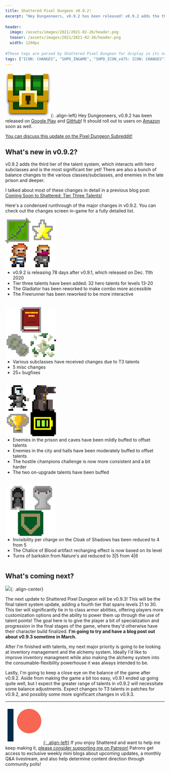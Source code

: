 ```yaml
---
title: Shattered Pixel Dungeon v0.9.2!
excerpt: "Hey Dungeoneers, v0.9.2 has been released! v0.9.2 adds the third tier of the talent system, which interacts with hero subclasses and is the most significant tier yet! There are also a bunch of balance changes to the various classes/subclasses, and enemies in the late prison and deeper."

header:
  image: /assets/images/2021/2021-02-26/header.png
  teaser: /assets/images/2021/2021-02-26/header.png
  width: 1260px

#These tags are parsed by Shattered Pixel Dungeon for display in its news feed
tags: ["ICON: CHANGES", "SHPD_INGAME", "SHPD_ICON_v475: ICON: CHANGES"]
---
```


![](/assets/images/SHPD-icon.png){: .align-left} Hey Dungeoneers, v0.9.2 has been released on [Google Play](https://play.google.com/store/apps/details?id=com.shatteredpixel.shatteredpixeldungeon) and [GitHub](https://github.com/00-Evan/shattered-pixel-dungeon/releases)! It should roll out to users on [Amazon](https://www.amazon.com/Shattered-Pixel-Dungeon/dp/B00OH2C21M/) soon as well.

[You can discuss this update on the Pixel Dungeon Subreddit!](https://www.reddit.com/r/PixelDungeon/comments/lt2noi/)

## What's new in v0.9.2?

v0.9.2 adds the third tier of the talent system, which interacts with hero subclasses and is the most significant tier yet! There are also a bunch of balance changes to the various classes/subclasses, and enemies in the late prison and deeper.

I talked about most of these changes in detail in a previous blog post: [Coming Soon to Shattered: Tier Three Talents!](/blog/coming-soon-to-shattered-tier-three-talents.html)

Here's a condensed runthrough of the major changes in v0.9.2. You can check out the changes screen in-game for a fully detailed list.

<div style="display: inline-block; margin-bottom: 1.3em; width: 100%">
<p style="margin: 0px"><img src="/assets/images/2021/2021-02-26/new.png" alt="" class="align-left"></p>
<ul style="margin-top: 0px">
	<li>v0.9.2 is releasing 78 days after v0.9.1, which released on Dec. 11th 2020</li>
	<li>Tier three talents have been added: 32 hero talents for levels 13-20</li>
	<li>The Gladiator has been reworked to make combo more accessible</li>
	<li>The Freerunner has been reworked to be more interactive</li>
</ul>
</div>

<div style="display: inline-block; margin-bottom: 1.3em; width: 100%">
<p style="margin: 0px"><img src="/assets/images/2021/2021-02-26/changes.png" alt="" class="align-left"></p>
<ul style="margin-top: 0px">
	<li>Various subclasses have received changes due to T3 talents</li>
	<li>5 misc changes</li>
	<li>25+ bugfixes</li>
</ul>
</div>

<div style="display: inline-block; margin-bottom: 1.3em; width: 100%">
<p style="margin: 0px"><img src="/assets/images/2021/2021-02-26/buffs.png" alt="" class="align-left"></p>
<ul style="margin-top: 0px">
	<li>Enemies in the prison and caves have been mildly buffed to offset talents</li>
	<li>Enemies in the city and halls have been moderately buffed to offset talents</li>
	<li>The hostile champions challenge is now more consistent and a bit harder</li>
	<li>The two on-upgrade talents have been buffed</li>
</ul>
</div>

<div style="display: inline-block; width: 100%">
<p style="margin: 0px"><img src="/assets/images/2021/2021-02-26/nerfs.png" alt="" class="align-left"></p>
<ul style="margin-top: 0px">
	<li>Invisibility per charge on the Cloak of Shadows has been reduced to 4 from 5</li>
	<li>The Chalice of Blood artifact recharging effect is now based on its level</li>
	<li>Turns of barkskin from Nature's aid reduced to 3|5 from 4|6</li>
</ul>
</div>

## What's coming next?

![](/assets/images/{{page.date|date:'%Y/%Y-%m-%d'}}/stars.png){: .align-center}

The next update to Shattered Pixel Dungeon will be v0.9.3! This will be the final talent system update, adding a fourth tier that spans levels 21 to 30. This tier will significantly tie in to class armor abilities, offering players more customization options and the ability to power them up through the use of talent points! The goal here is to give the player a bit of specialization and progression in the final stages of the game, where they'd otherwise have their character build finalized. **I'm going to try and have a blog post out about v0.9.3 sometime in March.**

After I'm finished with talents, my next major priority is going to be looking at inventory management and the alchemy system. Ideally I'd like to improve inventory managment while also making the alchemy system into the consumable-flexibility powerhouse it was always intended to be.

Lastly, I'm going to keep a close eye on the balance of the game after v0.9.2. Aside from making the game a bit too easy, v0.9.1 ended up going quite well, but I expect the greater range of talents in v0.9.2 will necessitate some balance adjustments. Expect changes to T3 talents in patches for v0.9.2, and possibly some more significant changes in v0.9.3.

---

[![](/assets/images/patreon-icon.png){: .align-left}](https://www.patreon.com/ShatteredPixel) If you enjoy Shattered and want to help me keep making it, [please consider supporting me on Patreon!](https://www.patreon.com/ShatteredPixel) Patrons get access to exclusive weekly mini blogs about upcoming updates, a monthly Q&A livestream, and also help determine content direction through community polls!